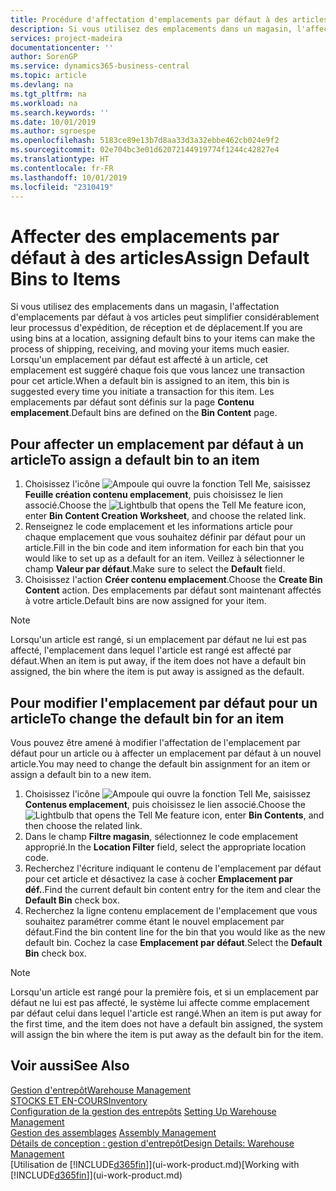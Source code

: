 ```yaml
---
title: Procédure d'affectation d'emplacements par défaut à des articles | Microsoft Docs
description: Si vous utilisez des emplacements dans un magasin, l'affectation d'emplacements par défaut à vos articles peut simplifier considérablement leur processus d'expédition, de réception et de déplacement. Lorsqu'un emplacement par défaut est affecté à un article, cet emplacement est suggéré chaque fois que vous lancez une transaction pour cet article.
services: project-madeira
documentationcenter: ''
author: SorenGP
ms.service: dynamics365-business-central
ms.topic: article
ms.devlang: na
ms.tgt_pltfrm: na
ms.workload: na
ms.search.keywords: ''
ms.date: 10/01/2019
ms.author: sgroespe
ms.openlocfilehash: 5183ce89e13b7d8aa33d3a32ebbe462cb024e9f2
ms.sourcegitcommit: 02e704bc3e01d62072144919774f1244c42827e4
ms.translationtype: HT
ms.contentlocale: fr-FR
ms.lasthandoff: 10/01/2019
ms.locfileid: "2310419"
---
```

# <a name="assign-default-bins-to-items"></a><span data-ttu-id="e8149-104">Affecter des emplacements par défaut à des articles</span><span class="sxs-lookup"><span data-stu-id="e8149-104">Assign Default Bins to Items</span></span>
<span data-ttu-id="e8149-105">Si vous utilisez des emplacements dans un magasin, l'affectation d'emplacements par défaut à vos articles peut simplifier considérablement leur processus d'expédition, de réception et de déplacement.</span><span class="sxs-lookup"><span data-stu-id="e8149-105">If you are using bins at a location, assigning default bins to your items can make the process of shipping, receiving, and moving your items much easier.</span></span> <span data-ttu-id="e8149-106">Lorsqu'un emplacement par défaut est affecté à un article, cet emplacement est suggéré chaque fois que vous lancez une transaction pour cet article.</span><span class="sxs-lookup"><span data-stu-id="e8149-106">When a default bin is assigned to an item, this bin is suggested every time you initiate a transaction for this item.</span></span> <span data-ttu-id="e8149-107">Les emplacements par défaut sont définis sur la page **Contenu emplacement**.</span><span class="sxs-lookup"><span data-stu-id="e8149-107">Default bins are defined on the **Bin Content** page.</span></span>  

## <a name="to-assign-a-default-bin-to-an-item"></a><span data-ttu-id="e8149-108">Pour affecter un emplacement par défaut à un article</span><span class="sxs-lookup"><span data-stu-id="e8149-108">To assign a default bin to an item</span></span>
1.  <span data-ttu-id="e8149-109">Choisissez l'icône ![Ampoule qui ouvre la fonction Tell Me](media/ui-search/search_small.png "Dites-moi ce que vous voulez faire"), saisissez **Feuille création contenu emplacement**, puis choisissez le lien associé.</span><span class="sxs-lookup"><span data-stu-id="e8149-109">Choose the ![Lightbulb that opens the Tell Me feature](media/ui-search/search_small.png "Tell me what you want to do") icon, enter **Bin Content Creation Worksheet**, and choose the related link.</span></span>  
2.  <span data-ttu-id="e8149-110">Renseignez le code emplacement et les informations article pour chaque emplacement que vous souhaitez définir par défaut pour un article.</span><span class="sxs-lookup"><span data-stu-id="e8149-110">Fill in the bin code and item information for each bin that you would like to set up as a default for an item.</span></span> <span data-ttu-id="e8149-111">Veillez à sélectionner le champ **Valeur par défaut**.</span><span class="sxs-lookup"><span data-stu-id="e8149-111">Make sure to select the **Default** field.</span></span>  
3.  <span data-ttu-id="e8149-112">Choisissez l'action **Créer contenu emplacement**.</span><span class="sxs-lookup"><span data-stu-id="e8149-112">Choose the **Create Bin Content** action.</span></span> <span data-ttu-id="e8149-113">Des emplacements par défaut sont maintenant affectés à votre article.</span><span class="sxs-lookup"><span data-stu-id="e8149-113">Default bins are now assigned for your item.</span></span>  

> [!NOTE]  
>  <span data-ttu-id="e8149-114">Lorsqu'un article est rangé, si un emplacement par défaut ne lui est pas affecté, l'emplacement dans lequel l'article est rangé est affecté par défaut.</span><span class="sxs-lookup"><span data-stu-id="e8149-114">When an item is put away, if the item does not have a default bin assigned, the bin where the item is put away is assigned as the default.</span></span>  

## <a name="to-change-the-default-bin-for-an-item"></a><span data-ttu-id="e8149-115">Pour modifier l'emplacement par défaut pour un article</span><span class="sxs-lookup"><span data-stu-id="e8149-115">To change the default bin for an item</span></span>  
<span data-ttu-id="e8149-116">Vous pouvez être amené à modifier l'affectation de l'emplacement par défaut pour un article ou à affecter un emplacement par défaut à un nouvel article.</span><span class="sxs-lookup"><span data-stu-id="e8149-116">You may need to change the default bin assignment for an item or assign a default bin to a new item.</span></span>    
1.  <span data-ttu-id="e8149-117">Choisissez l'icône ![Ampoule qui ouvre la fonction Tell Me](media/ui-search/search_small.png "Dites-moi ce que vous voulez faire"), saisissez **Contenus emplacement**, puis choisissez le lien associé.</span><span class="sxs-lookup"><span data-stu-id="e8149-117">Choose the ![Lightbulb that opens the Tell Me feature](media/ui-search/search_small.png "Tell me what you want to do") icon, enter **Bin Contents**, and then choose the related link.</span></span>  
2.  <span data-ttu-id="e8149-118">Dans le champ **Filtre magasin**, sélectionnez le code emplacement approprié.</span><span class="sxs-lookup"><span data-stu-id="e8149-118">In the **Location Filter** field, select the appropriate location code.</span></span>  
3.  <span data-ttu-id="e8149-119">Recherchez l'écriture indiquant le contenu de l'emplacement par défaut pour cet article et désactivez la case à cocher **Emplacement par déf.**.</span><span class="sxs-lookup"><span data-stu-id="e8149-119">Find the current default bin content entry for the item and clear the **Default Bin** check box.</span></span>  
4.  <span data-ttu-id="e8149-120">Recherchez la ligne contenu emplacement de l'emplacement que vous souhaitez paramétrer comme étant le nouvel emplacement par défaut.</span><span class="sxs-lookup"><span data-stu-id="e8149-120">Find the bin content line for the bin that you would like as the new default bin.</span></span> <span data-ttu-id="e8149-121">Cochez la case **Emplacement par défaut**.</span><span class="sxs-lookup"><span data-stu-id="e8149-121">Select the **Default Bin** check box.</span></span>  

> [!NOTE]  
>  <span data-ttu-id="e8149-122">Lorsqu'un article est rangé pour la première fois, et si un emplacement par défaut ne lui est pas affecté, le système lui affecte comme emplacement par défaut celui dans lequel l'article est rangé.</span><span class="sxs-lookup"><span data-stu-id="e8149-122">When an item is put away for the first time, and the item does not have a default bin assigned, the system will assign the bin where the item is put away as the default bin for the item.</span></span>  

## <a name="see-also"></a><span data-ttu-id="e8149-123">Voir aussi</span><span class="sxs-lookup"><span data-stu-id="e8149-123">See Also</span></span>  
[<span data-ttu-id="e8149-124">Gestion d'entrepôt</span><span class="sxs-lookup"><span data-stu-id="e8149-124">Warehouse Management</span></span>](warehouse-manage-warehouse.md)  
[<span data-ttu-id="e8149-125">STOCKS ET EN-COURS</span><span class="sxs-lookup"><span data-stu-id="e8149-125">Inventory</span></span>](inventory-manage-inventory.md)  
<span data-ttu-id="e8149-126">[Configuration de la gestion des entrepôts](warehouse-setup-warehouse.md)   </span><span class="sxs-lookup"><span data-stu-id="e8149-126">[Setting Up Warehouse Management](warehouse-setup-warehouse.md)   </span></span>  
<span data-ttu-id="e8149-127">[Gestion des assemblages](assembly-assemble-items.md)  </span><span class="sxs-lookup"><span data-stu-id="e8149-127">[Assembly Management](assembly-assemble-items.md)  </span></span>  
[<span data-ttu-id="e8149-128">Détails de conception : gestion d'entrepôt</span><span class="sxs-lookup"><span data-stu-id="e8149-128">Design Details: Warehouse Management</span></span>](design-details-warehouse-management.md)  
<span data-ttu-id="e8149-129">[Utilisation de [!INCLUDE[d365fin](includes/d365fin_md.md)]](ui-work-product.md)</span><span class="sxs-lookup"><span data-stu-id="e8149-129">[Working with [!INCLUDE[d365fin](includes/d365fin_md.md)]](ui-work-product.md)</span></span>
